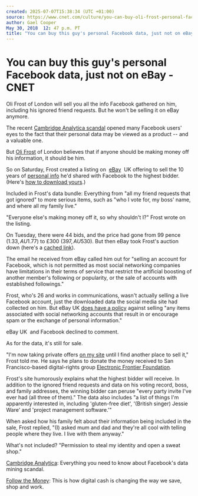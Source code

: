 ```yaml
---
created: 2025-07-07T15:38:34 (UTC +01:00)
source: https://www.cnet.com/culture/you-can-buy-oli-frost-personal-facebook-data-just-not-on-ebay/
author: Gael Cooper
May 30, 2018  12: 47 p.m. PT
title: "You can buy this guy's personal Facebook data, just not on eBay - CNET"
---
```


# You can buy this guy's personal Facebook data, just not on eBay - CNET

Oli Frost of London will sell you all the info Facebook gathered on him, including his ignored friend requests. But he won't be selling it on eBay anymore.

The recent [Cambridge Analytica scandal](https://www.cnet.com/news/politics/facebook-cambridge-analytica-data-mining-and-trump-what-you-need-to-know/) opened many Facebook users' eyes to the fact that their personal data may be viewed as a product -- and a valuable one.

But [Oli Frost](http://olifro.st/) of London believes that if anyone should be making money off his information, it should be him.

So on Saturday, Frost created a listing on  [eBay](https://www.cnet.com/tags/ebay/)  UK offering to sell the 10 years of [personal info](https://www.techrepublic.com/article/facebook-data-privacy-scandal-a-cheat-sheet/) he'd shared with Facebook to the highest bidder. (Here's [how to download yours](https://www.cnet.com/tech/mobile/quitting-facebook-download-your-data-before-you-go/).) 

Included in Frost's data bundle: Everything from "all my friend requests that got ignored" to more serious items, such as "who I vote for, my boss' name, and where all my family live."

"Everyone else's making money off it, so why shouldn't I?" Frost wrote on the listing.

On Tuesday, there were 44 bids, and the price had gone from 99 pence ($1.33, AU$1.77) to £300 ($397, AU$530). But then eBay took Frost's auction down (here's a [cached link](https://webcache.googleusercontent.com/search?q=cache:BN1pTzqUJiwJ:https://www.ebay.co.uk/itm/All-my-personal-Facebook-data-/273239941454+&cd=6&hl=en&ct=clnk&gl=uk)).

The email he received from eBay called him out for "selling an account for Facebook, which is not permitted as most social networking companies have limitations in their terms of service that restrict the artificial boosting of another member's following or popularity, or the sale of accounts with established followings."

Frost, who's 26 and works in communications, wasn't actually selling a live Facebook account, just the downloaded data the social media site had collected on him. But eBay UK [does have a policy](https://pages.ebay.co.uk/help/policies/maillists.html) against selling "any items associated with social networking accounts that result in or encourage spam or the exchange of personal information."

eBay UK  and Facebook declined to comment.

As for the data, it's still for sale. 

"I'm now taking private offers [on my site](http://olifro.st/blog/data-on-ebay/) until I find another place to sell it," Frost told me. He says he plans to donate the money received to San Francisco-based digital-rights group [Electronic Frontier Foundation](https://www.eff.org/).  

Frost's site humorously explains what the highest bidder will receive. In addition to the ignored friend requests and data on his voting record, boss, and family addresses, the winning bidder can peruse "every party invite I've ever had (all three of them)." The data also includes "a list of things I'm apparently interested in, including 'gluten-free diet', '(British singer) Jessie Ware' and 'project management software.'" 

When asked how his family felt about their information being included in the sale, Frost replied, "(I) asked mum and dad and they're all cool with telling people where they live. I live with them anyway."

What's not included? "Permission to steal my identity and open a sweat shop."

[Cambridge Analytica](https://www.cnet.com/news/facebook-cambridge-analytica-data-mining-and-trump-what-you-need-to-know/): Everything you need to know about Facebook's data mining scandal.

[Follow the Money](https://www.cnet.com/follow-the-money/): This is how digital cash is changing the way we save, shop and work.
